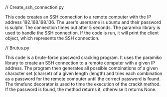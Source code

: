 // Create_ssh_connection.py

This code creates an SSH connection to a remote computer with the IP address 192.168.198.136. The user's username is ubuntu and their password is sulphr. The connection times out after 5 seconds. The paramiko library is used to handle the SSH connection. If the code is run, it will print the client object, which represents the SSH connection.

// Brutus.py


This code is a brute-force password cracking program. It uses the paramiko library to create an SSH connection to a remote computer with a given IP address. The program then generates all possible combinations of a given character set (charset) of a given length (length) and tries each combination as a password for the remote computer until the correct password is found. The timefunc decorator is used to time the execution of the crackit method. If the password is found, the method returns it, otherwise it returns None.
